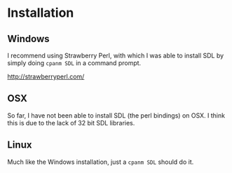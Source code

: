 # Installation

## Windows

I recommend using Strawberry Perl, with which I was able to install
SDL by simply doing `cpanm SDL` in a command prompt.

http://strawberryperl.com/

## OSX

So far, I have not been able to install SDL (the perl bindings) on
OSX.  I think this is due to the lack of 32 bit SDL libraries.

## Linux

Much like the Windows installation, just a `cpanm SDL` should do it.
